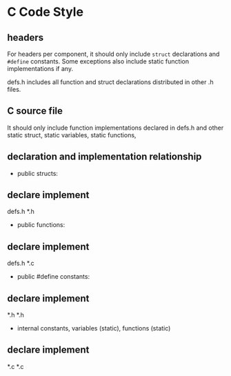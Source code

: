 # C Code Style

## headers

For headers per component, it should only include `struct` declarations and `#define` constants. Some exceptions also include static function implementations if any.

defs.h includes all function and struct declarations distributed in other .h files.


## C source file

It should only include function implementations declared in defs.h and other static struct, static variables, static functions,

## declaration and implementation relationship

- public structs: 

declare            implement
---
defs.h             *.h

- public functions:

declare            implement
---
defs.h             *.c

- public #define constants:

declare            implement
---
*.h                *.h

- internal constants, variables (static), functions (static)

declare            implement
---
*.c                *.c

